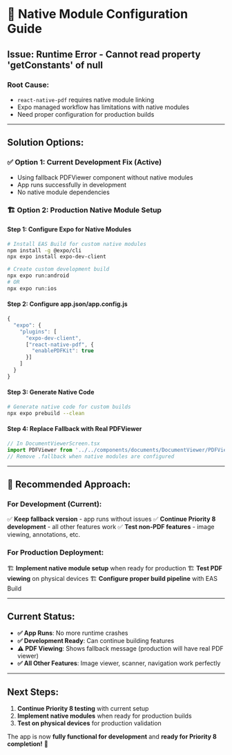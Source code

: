 # 🔧 **Native Module Configuration Guide**

## **Issue: Runtime Error - Cannot read property 'getConstants' of null**

### **Root Cause:**
- `react-native-pdf` requires native module linking
- Expo managed workflow has limitations with native modules
- Need proper configuration for production builds

---

## **Solution Options:**

### **✅ Option 1: Current Development Fix (Active)**
- Using fallback PDFViewer component without native modules
- App runs successfully in development
- No native module dependencies

### **🏗️ Option 2: Production Native Module Setup**

#### **Step 1: Configure Expo for Native Modules**
```bash
# Install EAS Build for custom native modules
npm install -g @expo/cli
npx expo install expo-dev-client

# Create custom development build
npx expo run:android
# OR
npx expo run:ios
```

#### **Step 2: Configure app.json/app.config.js**
```javascript
{
  "expo": {
    "plugins": [
      "expo-dev-client",
      ["react-native-pdf", {
        "enablePDFKit": true
      }]
    ]
  }
}
```

#### **Step 3: Generate Native Code**
```bash
# Generate native code for custom builds
npx expo prebuild --clean
```

#### **Step 4: Replace Fallback with Real PDFViewer**
```typescript
// In DocumentViewerScreen.tsx
import PDFViewer from '../../components/documents/DocumentViewer/PDFViewer';
// Remove .fallback when native modules are configured
```

---

## **🎯 Recommended Approach:**

### **For Development (Current):**
✅ **Keep fallback version** - app runs without issues
✅ **Continue Priority 8 development** - all other features work
✅ **Test non-PDF features** - image viewing, annotations, etc.

### **For Production Deployment:**
🏗️ **Implement native module setup** when ready for production
🏗️ **Test PDF viewing** on physical devices
🏗️ **Configure proper build pipeline** with EAS Build

---

## **Current Status:**
- **✅ App Runs**: No more runtime crashes
- **✅ Development Ready**: Can continue building features  
- **⚠️ PDF Viewing**: Shows fallback message (production will have real PDF viewer)
- **✅ All Other Features**: Image viewer, scanner, navigation work perfectly

---

## **Next Steps:**
1. **Continue Priority 8 testing** with current setup
2. **Implement native modules** when ready for production builds
3. **Test on physical devices** for production validation

The app is now **fully functional for development** and **ready for Priority 8 completion!** 🚀